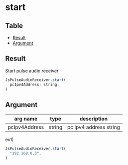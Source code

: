 # start


Table
-----------------

* [Result](#overview)
* [Argument](#argument)


## Result

Start pulse audio receiver


```js.js
JsPulseAudioReceiver.start(
  pcIpv4Address: string,
)
```

## Argument

| arg name | type | description |
| -------- | -------- | -------- |
| pcIpv4Address | string | pc ipv4 address string |


ex1) 

```js.js
JsPulseAudioReceiver.start(
  "192.168.0.3",
)

```



